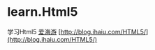 # learn.Html5
学习Html5
[爱海游](http://blog.ihaiu.com)
[http://blog.ihaiu.com/HTML5/](http://blog.ihaiu.com/HTML5/)